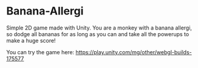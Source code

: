 # Banana-Allergi

Simple 2D game made with Unity. You are a monkey with a banana allergi, so dodge all bananas for as long as you can and take all the powerups to make a huge score!

You can try the game here: https://play.unity.com/mg/other/webgl-builds-175577
